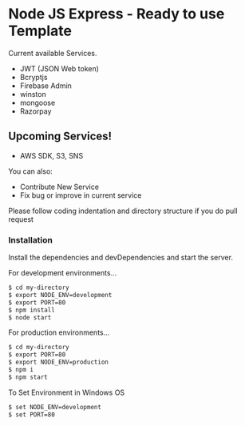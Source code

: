 # Node JS Express - Ready to use Template

Current available Services.

  - JWT (JSON Web token)
  - Bcryptjs
  - Firebase Admin
  - winston
  - mongoose
  - Razorpay

## Upcoming Services!

  - AWS SDK, S3, SNS

You can also:
  - Contribute New Service
  - Fix bug or improve in current service

Please follow coding indentation and directory structure if you do pull request

### Installation

Install the dependencies and devDependencies and start the server.

For development environments...
```sh
$ cd my-directory
$ export NODE_ENV=development
$ export PORT=80
$ npm install
$ node start
```

For production environments...

```sh
$ cd my-directory
$ export PORT=80
$ export NODE_ENV=production
$ npm i
$ npm start
```
To Set Environment in Windows OS
```sh
$ set NODE_ENV=development
$ set PORT=80
```